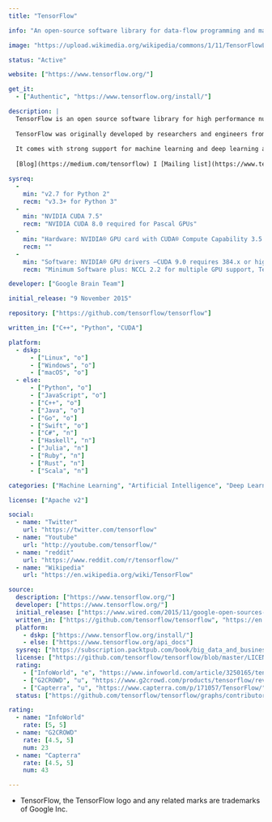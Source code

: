 ```yaml
---
title: "TensorFlow"

info: "An open-source software library for data-flow programming and machine learning applications such as neural networks"

image: "https://upload.wikimedia.org/wikipedia/commons/1/11/TensorFlowLogo.svg"

status: "Active"

website: ["https://www.tensorflow.org/"]

get_it:
  - ["Authentic", "https://www.tensorflow.org/install/"]

description: |
  TensorFlow is an open source software library for high performance numerical computation. Its flexible architecture allows easy deployment of computation across a variety of platforms (CPUs, GPUs, TPUs), and from desktops to clusters of servers to mobile and edge devices.
  
  TensorFlow was originally developed by researchers and engineers from the Google Brain team within Google’s AI organization.
  
  It comes with strong support for machine learning and deep learning and the flexible numerical computation core is used across many other scientific domains.
  
  [Blog](https://medium.com/tensorflow) I [Mailing list](https://www.tensorflow.org/community/lists) I [Stack Overflow](https://stackoverflow.com/questions/tagged/tensorflow) I [Tutorials](https://www.tensorflow.org/tutorials/) I [FAQ](https://www.tensorflow.org/guide/faq)

sysreq:
  -
    min: "v2.7 for Python 2"
    recm: "v3.3+ for Python 3"
  -
    min: "NVIDIA CUDA 7.5"
    recm: "NVIDIA CUDA 8.0 required for Pascal GPUs"
  -
    min: "Hardware: NVIDIA® GPU card with CUDA® Compute Capability 3.5 or higher"
    recm: ""
  -
    min: "Software: NVIDIA® GPU drivers —CUDA 9.0 requires 384.x or higher, CUDA® Toolkit —TensorFlow supports CUDA 9.0, CUPTI ships with the CUDA Toolkit, cuDNN SDK (>= 7.2)"
    recm: "Minimum Software plus: NCCL 2.2 for multiple GPU support, TensorRT 4.0 to improve latency and throughput for inference on some models"

developer: ["Google Brain Team"]

initial_release: "9 November 2015"

repository: ["https://github.com/tensorflow/tensorflow"]

written_in: ["C++", "Python", "CUDA"]

platform:
  - dskp:
      - ["Linux", "o"]
      - ["Windows", "o"]
      - ["macOS", "o"]
  - else:
      - ["Python", "o"]
      - ["JavaScript", "o"]
      - ["C++", "o"]
      - ["Java", "o"]
      - ["Go", "o"]
      - ["Swift", "o"]
      - ["C#", "n"]
      - ["Haskell", "n"]
      - ["Julia", "n"]
      - ["Ruby", "n"]
      - ["Rust", "n"]
      - ["Scala", "n"]

categories: ["Machine Learning", "Artificial Intelligence", "Deep Learning", "Framework"]

license: ["Apache v2"]

social:
  - name: "Twitter"
    url: "https://twitter.com/tensorflow"
  - name: "Youtube"
    url: "http://youtube.com/tensorflow/"
  - name: "reddit"
    url: "https://www.reddit.com/r/tensorflow/"
  - name: "Wikipedia"
    url: "https://en.wikipedia.org/wiki/TensorFlow"

source:
  description: ["https://www.tensorflow.org/"]
  developer: ["https://www.tensorflow.org/"]
  initial_release: ["https://www.wired.com/2015/11/google-open-sources-its-artificial-intelligence-engine/"]
  written_in: ["https://github.com/tensorflow/tensorflow", "https://en.wikipedia.org/w/index.php?title=TensorFlow&oldid=878912059"]
  platform:
    - dskp: ["https://www.tensorflow.org/install/"]
    - else: ["https://www.tensorflow.org/api_docs"]
  sysreq: ["https://subscription.packtpub.com/book/big_data_and_business_intelligence/9781786469786/2/ch02lvl1sec18/requirements-for-running-tensorflow-with-gpu-from-nvidia", "https://www.tensorflow.org/install/gpu"]
  license: ["https://github.com/tensorflow/tensorflow/blob/master/LICENSE"]
  rating:
    - ["InfoWorld", "e", "https://www.infoworld.com/article/3250165/tensorflow/tensorflow-review-the-best-deep-learning-library-gets-better.html"]
    - ["G2CROWD", "u", "https://www.g2crowd.com/products/tensorflow/reviews"]
    - ["Capterra", "u", "https://www.capterra.com/p/171057/TensorFlow/"]
  status: ["https://github.com/tensorflow/tensorflow/graphs/contributors", "https://medium.com/tensorflow"]

rating:
  - name: "InfoWorld"
    rate: [5, 5]
  - name: "G2CROWD"
    rate: [4.5, 5]
    num: 23
  - name: "Capterra"
    rate: [4.5, 5]
    num: 43

---
```

  * TensorFlow, the TensorFlow logo and any related marks are trademarks of Google Inc.